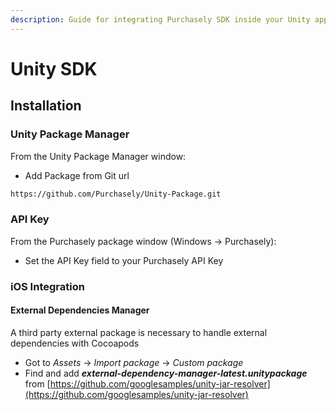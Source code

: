 ```yaml
---
description: Guide for integrating Purchasely SDK inside your Unity application
---
```


# Unity SDK

## Installation

### **Unity Package Manager**

From the Unity Package Manager window:

* Add Package from Git url

```html
https://github.com/Purchasely/Unity-Package.git
```

### API Key

From the Purchasely package window (Windows -> Purchasely):

* Set the API Key field to your Purchasely API Key

### iOS Integration

#### External Dependencies Manager

A third party external package is necessary to handle external dependencies with Cocoapods

* Got to _Assets_ → _Import package_ → _Custom package_
* Find and add _**external-dependency-manager-latest.unitypackage**_ from [https://github.com/googlesamples/unity-jar-resolver](https://github.com/googlesamples/unity-jar-resolver)
